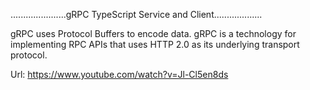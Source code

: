 ......................gRPC TypeScript Service and Client...................

gRPC uses Protocol Buffers to encode data.
gRPC is a technology for implementing RPC APIs that uses HTTP 2.0 as its underlying transport protocol.


Url: https://www.youtube.com/watch?v=Jl-Cl5en8ds
